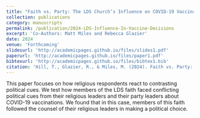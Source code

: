 ```yaml
---
title: "Faith vs. Party: The LDS Church’s Influence on COVID-19 Vaccination Decisions"
collection: publications
category: manuscripts
permalink: /publication/2024-LDS-Influence-In-Vaccine-Decisions
excerpt: 'Co-Authors: Matt Miles and Rebecca Glazier'
date: 2024
venue: 'Forthcoming'
slidesurl: 'http://academicpages.github.io/files/slides1.pdf'
paperurl: 'http://academicpages.github.io/files/paper1.pdf'
bibtexurl: 'http://academicpages.github.io/files/bibtex1.bib'
citation: 'Hill, T., Glazier, R., & Miles, M. (2024). Faith vs. Party: The LDS Church’s Influence on COVID-19 Vaccination Decisions; Forthcoming'
---
```

This paper focuses on how religious respondents react to contrasting political cues. We test how members of the LDS faith faced conflicting political cues from their religious leaders and their party leaders about COVID-19 vaccinations. We found that in this case, members of this faith followed the counsel of their religious leaders in making a political choice. 
